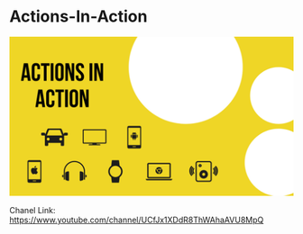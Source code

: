 # Actions-In-Action

![Alt text](https://github.com/JohnnHidalgo/Actions-In-Action/blob/master/ActionsInActionBanner.png)

Chanel Link:
https://www.youtube.com/channel/UCfJx1XDdR8ThWAhaAVU8MpQ
